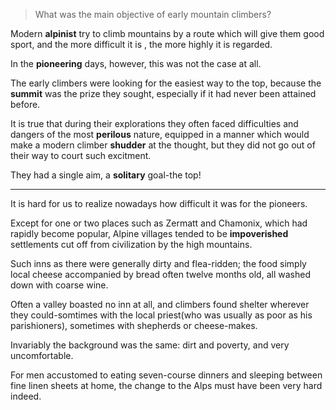 > What was the main objective of early mountain climbers?



Modern **alpinist** try to climb mountains by a route which will give them good sport, and the more difficult it is , the more highly it is regarded.

In the **pioneering** days, however, this was not the case at all.

The early climbers were looking for the easiest way to the top, because the **summit** was the prize they sought, especially if it had never been attained before.

It is true that during their explorations they often faced difficulties and dangers of the most **perilous** nature, equipped in a manner which would make a modern climber **shudder** at the thought, but they did not go out of their way to court such excitment.

They had a single aim, a **solitary** goal-the top!

---

It is hard for us to realize nowadays how difficult it was for the pioneers.

Except for one or two places such as Zermatt and Chamonix, which had rapidly become popular, Alpine villages tended to be **impoverished** settlements cut off from civilization by the high mountains.

Such inns as there were generally dirty and flea-ridden; the food simply local cheese accompanied by bread often twelve months old, all washed down with coarse wine.

Often a valley boasted no inn at all, and climbers found shelter wherever they could-somtimes with the local priest(who was usually as poor as his parishioners), sometimes with shepherds or cheese-makes.

Invariably the background was the same: dirt and poverty, and very uncomfortable.

For men accustomed to eating seven-course dinners and sleeping between fine linen sheets at home, the change to the Alps must have been very hard indeed.

